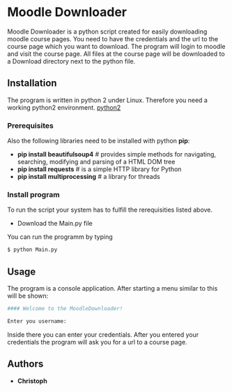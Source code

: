 # Moodle Downloader

Moodle Downloader is a python script created for easily downloading moodle course pages.
You need to have the credentials and the url to the course page which you want to download.
The program will login to moodle and visit the course page.
All files at the course page will be downloaded to a Download directory next to the python file.

## Installation

The program is written in python 2 under Linux.
Therefore you need a working python2 environment. [python2]

### Prerequisites
Also the following libraries need to be installed with python **pip**:

* **pip install beautifulsoup4**    # provides simple methods for navigating, searching, modifying and parsing of a HTML DOM tree
* **pip install requests**    #  is a simple HTTP library for Python
* **pip install multiprocessing** # a library for threads



### Install program

To run the script your system has to fulfill the rerequisities listed above.

* Download the Main.py file

You can run the programm by typing
```sh
$ python Main.py
```

## Usage
The program is a console application.
After starting a menu similar to this will be shown:
```sh
#### Welcome to the MoodleDownloader!

Enter you username:
```

Inside there you can enter your credentials.
After you entered your credentials the program will ask you for a url to a course page.

## Authors

* **Christoph**


   [python2]: <https://www.python.org/downloads/>
